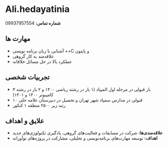 # Ali.hedayatinia

**شماره تماس:** 09937957554

## مهارت ها
- آشنایی با زبان برنامه نویسی ++C و پایتون
- علاقه‌مند به کار گروهی
- عملکرد بالا در حل مسائل خلاقانه

## تجربیات شخصی
- ۳ بار قبولی در مرحله اول المپیاد (۱ بار در رشته ریاضی ۱۴۰۰ و ۲ بار در رشته کامپیوتر ۱۴۰۰ و ۱۴۰۱)
- قبولی در مدارس سمپاد شهر تهران و تحصیل در دبیرستان علامه حلی ۱۰
- رتبه زیر ۲۵۰۰ منطقه ۱ کنکور

## علایق و اهداف
- **علاقه‌مندی‌ها:** شرکت در مسابقات و فعالیت‌های گروهی، یادگیری تکنولوژی‌های جدید
- **اهداف:** توسعه مهارت‌های برنامه‌نویسی و تحلیلی، مشارکت در پروژه‌های نوآورانه
